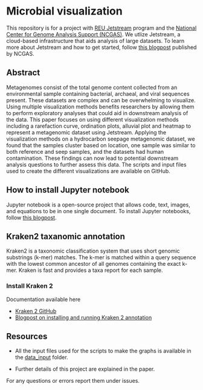 # Microbial visualization
This repository is for a project with [REU Jetstream](https://jetstream-cloud.org/research/reu.php) program and the [National Center for Genome Analysis Support (NCGAS)](https://ncgas.org/). We utlize Jetstream, a cloud-based infrastructure that aids analysis of large datasets. To learn more about Jetstream and how to get started, follow [this blogpost](https://blogs.iu.edu/ncgas/2017/10/18/getting-started-on-jetstream/) published by NCGAS.   

## Abstract
Metagenomes consist of the total genome content collected from an environmental sample containing bacterial, archaeal, and viral sequences present. These datasets are complex and can be overwhelming to visualize. Using multiple visualization methods benefits researchers by allowing them to perform exploratory analyses that could aid in downstream analysis of the data. This paper focuses on using different visualization methods including a rarefaction curve, ordination plots, alluvial plot and heatmap to represent a metagenomic dataset using Jetstream. Applying the visualization methods on a hydrocarbon seepage metagenomic dataset, we found that the samples cluster based on location, one sample was similar to both reference and seep samples, and the datasets had human contamination. These findings can now lead to potential downstream analysis questions to further assess this data. The scripts and input files used to create the different visualizations are available on GitHub.

## How to install Jupyter notebook
Jupyter notebook is a open-source project that allows code, text, images, and equations to be in one single document. To install Jupyter notebooks, follow [this blogpost](https://blogs.iu.edu/ncgas/2020/06/15/installing-jupyter-notebook-on-jetstream/).

## Kraken2 taxanomic annotation 

Kraken2 is a taxonomic classification system that uses short genomic substrings (k-mer) matches. The k-mer is matched within a query sequence with the lowest common ancestor of all genomes containing the exact k-mer. Kraken is fast and provides a taxa report for each sample.

### Install Kraken 2

Documentation available here 
- [Kraken 2 GitHub](https://github.com/DerrickWood/kraken2/wiki)
- [Blogpost on installing and running Kraken 2 annotation](https://blogs.iu.edu/ncgas/2019/09/24/taxa-annotation-for-shotgun-sequenced-metagenomic-data/)

## Resources

- All the input files used for the scripts to make the graphs is available in the [data_input](https://github.com/hleffler/Microbial-visualization/tree/master/input_data) folder.

- Further details of this project are explained in the paper.

For any questions or errors report them under issues.
